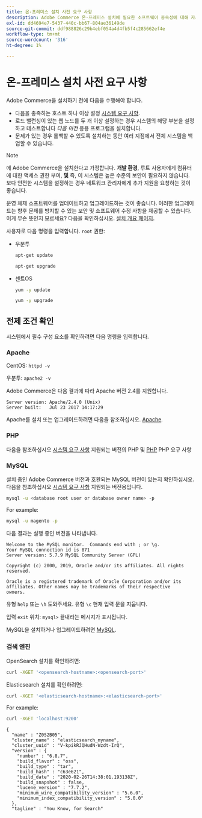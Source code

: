 ```yaml
---
title: 온-프레미스 설치 사전 요구 사항
description: Adobe Commerce 온-프레미스 설치에 필요한 소프트웨어 종속성에 대해 자세히 알아보세요.
exl-id: dd4694e7-5437-440c-bb67-804ae36149de
source-git-commit: ddf988826c29b4ebf054a4d4fb5f4c285662ef4e
workflow-type: tm+mt
source-wordcount: '316'
ht-degree: 1%

---
```


# 온-프레미스 설치 사전 요구 사항

Adobe Commerce을 설치하기 전에 다음을 수행해야 합니다.

* 다음을 충족하는 호스트 하나 이상 설정 [시스템 요구 사항](../system-requirements.md).
* 로드 밸런싱이 있는 웹 노드를 두 개 이상 설정하는 경우 시스템의 해당 부분을 설정하고 테스트합니다 _다음 이전_ 응용 프로그램을 설치합니다.
* 문제가 있는 경우 롤백할 수 있도록 설치하는 동안 여러 지점에서 전체 시스템을 백업할 수 있습니다.

>[!NOTE]
>
>에 Adobe Commerce을 설치한다고 가정합니다. **개발 환경**, 루트 사용자에게 컴퓨터에 대한 액세스 권한 부여, **및** 즉, 이 시스템은 높은 수준의 보안이 필요하지 않습니다. 보다 안전한 시스템을 설정하는 경우 네트워크 관리자에게 추가 지원을 요청하는 것이 좋습니다.

운영 체제 소프트웨어를 업데이트하고 업그레이드하는 것이 좋습니다. 이러한 업그레이드는 향후 문제를 방지할 수 있는 보안 및 소프트웨어 수정 사항을 제공할 수 있습니다. 이게 무슨 뜻인지 모르세요? 다음을 확인하십시오. [설치 개요 페이지](../overview.md).

사용자로 다음 명령을 입력합니다. `root` 권한:

* 우분투

  ```bash
  apt-get update
  ```

  ```bash
  apt-get upgrade
  ```

* 센트OS

  ```bash
  yum -y update
  ```

  ```bash
  yum -y upgrade
  ```

## 전제 조건 확인

시스템에서 필수 구성 요소를 확인하려면 다음 명령을 입력합니다.

### Apache

CentOS: `httpd -v`

우분투: `apache2 -v`

Adobe Commerce은 다음 결과에 따라 Apache 버전 2.4를 지원합니다.

```terminal
Server version: Apache/2.4.0 (Unix)
Server built:   Jul 23 2017 14:17:29
```

Apache를 설치 또는 업그레이드하려면 다음을 참조하십시오. [Apache](web-server/apache.md).

### PHP

다음을 참조하십시오 [시스템 요구 사항](../system-requirements.md) 지원되는 버전의 PHP 및 [PHP](../system-requirements.md#php-settings) PHP 요구 사항

### MySQL

설치 중인 Adobe Commerce 버전과 호환되는 MySQL 버전이 있는지 확인하십시오. 다음을 참조하십시오 [시스템 요구 사항](../system-requirements.md) 지원되는 버전용입니다.

```bash
mysql -u <database root user or database owner name> -p
```

For example:

```bash
mysql -u magento -p
```

다음 결과는 실행 중인 버전을 나타냅니다.

```terminal
Welcome to the MySQL monitor.  Commands end with ; or \g.
Your MySQL connection id is 871
Server version: 5.7.9 MySQL Community Server (GPL)

Copyright (c) 2000, 2019, Oracle and/or its affiliates. All rights reserved.

Oracle is a registered trademark of Oracle Corporation and/or its
affiliates. Other names may be trademarks of their respective
owners.
```

유형 `help` 또는 `\h` 도와주세요. 유형 `\c` 현재 입력 문을 지웁니다.

입력 `exit` 위치: `mysql>` 끝내라는 메시지가 표시됩니다.

MySQL을 설치하거나 업그레이드하려면 [MySQL](database/mysql.md).

### 검색 엔진

OpenSearch 설치를 확인하려면:

```bash
curl -XGET '<opensearch-hostname>:<opensearch-port>'
```

Elasticsearch 설치를 확인하려면:

```bash
curl -XGET '<elasticsearch-hostname>:<elasticsearch-port>'
```

For example:

```bash
curl -XGET 'localhost:9200'
```

```terminal
{
  "name" : "Z0S2B05",
  "cluster_name" : "elasticsearch_myname",
  "cluster_uuid" : "V-kpikRJQHudN-Wzdt-IrQ",
  "version" : {
    "number" : "6.8.7",
    "build_flavor" : "oss",
    "build_type" : "tar",
    "build_hash" : "c63e621",
    "build_date" : "2020-02-26T14:38:01.193138Z",
    "build_snapshot" : false,
    "lucene_version" : "7.7.2",
    "minimum_wire_compatibility_version" : "5.6.0",
    "minimum_index_compatibility_version" : "5.0.0"
  },
  "tagline" : "You Know, for Search"
```
